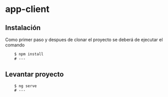 # app-client
## Instalación

Como primer paso y despues de clonar el proyecto se deberá de ejecutar el comando

```cmd
    $ npm install
    # ---
```
## Levantar proyecto
```cmd
    $ ng serve
    # ---
```
